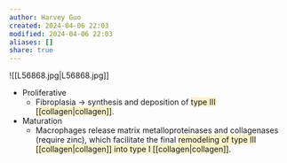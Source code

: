 ```yaml
---
author: Harvey Guo
created: 2024-04-06 22:03
modified: 2024-04-06 22:03
aliases: []
share: true
---
```

![[L56868.jpg|L56868.jpg]]
- Proliferative
	- Fibroplasia → synthesis and deposition of <span style="background:rgba(240, 200, 0, 0.2)">type III [[collagen|collagen]]</span>.
- Maturation
	- Macrophages release matrix metalloproteinases and collagenases (require zinc), which facilitate the final <span style="background:rgba(240, 200, 0, 0.2)">remodeling of type III [[collagen|collagen]] into type I [[collagen|collagen]]</span>.